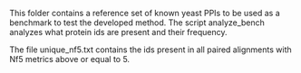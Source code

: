 This folder contains a reference set of known yeast PPIs to be used as a benchmark to test the developed method.
The script analyze_bench analyzes what protein ids are present and their frequency.

The file unique_nf5.txt contains the ids present in all paired alignments with Nf5 metrics above or equal to 5. 
